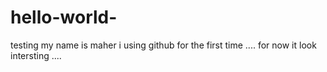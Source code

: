 # hello-world-
testing my name is maher i using github for the first time ....
for now it look intersting ....
